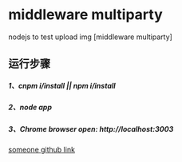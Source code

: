 # middleware  multiparty
nodejs to test upload img
[middleware multiparty]

## 运行步骤
##### 1、cnpm i/install || npm i/install 
##### 2、node app  
##### 3、Chrome browser open: http://localhost:3003

[someone github link](https://github.com/yangxiaopingios/uploadImage)



